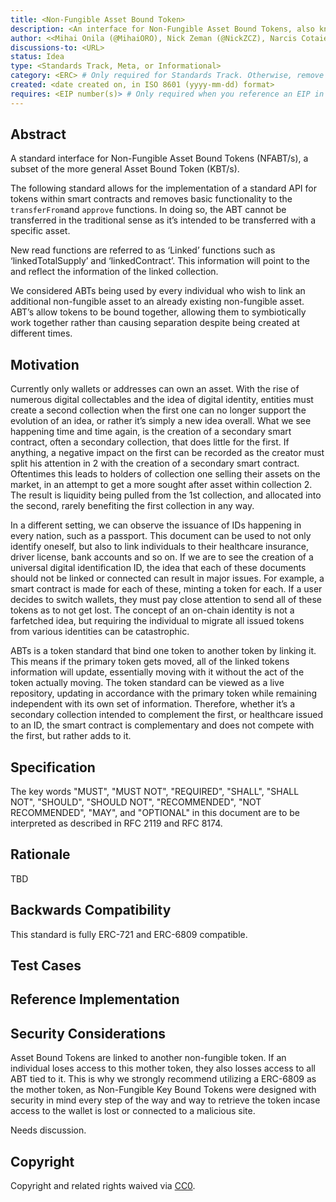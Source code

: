 ```yaml
---
title: <Non-Fungible Asset Bound Token>
description: <An interface for Non-Fungible Asset Bound Tokens, also known as a NFABT.>
author: <<Mihai Onila (@MihaiORO), Nick Zeman (@NickZCZ), Narcis Cotaie (@NarcisCRO)>
discussions-to: <URL>
status: Idea
type: <Standards Track, Meta, or Informational>
category: <ERC> # Only required for Standards Track. Otherwise, remove this field.
created: <date created on, in ISO 8601 (yyyy-mm-dd) format>
requires: <EIP number(s)> # Only required when you reference an EIP in the `Specification` section. Otherwise, remove this field.
---
```



<!--
  READ EIP-1 (https://eips.ethereum.org/EIPS/eip-1) BEFORE USING THIS TEMPLATE!

  This is the suggested template for new EIPs. After you have filled in the requisite fields, please delete these comments.

  Note that an EIP number will be assigned by an editor. When opening a pull request to submit your EIP, please use an abbreviated title in the filename, `eip-draft_title_abbrev.md`.

  The title should be 44 characters or less. It should not repeat the EIP number in title, irrespective of the category.

  TODO: Remove this comment before submitting 
-->

## Abstract

A standard interface for Non-Fungible Asset Bound Tokens (NFABT/s), a subset of the more general Asset Bound Token (KBT/s).

The following standard allows for the implementation of a standard API for tokens within smart contracts and removes basic functionality to the `transferFrom`and `approve` functions. In doing so, the ABT cannot be transferred in the traditional sense as it’s intended to be transferred with a specific asset. 

New read functions are referred to as ‘Linked’ functions such as ‘linkedTotalSupply’ and ‘linkedContract’. This information will point to the and reflect the information of the linked collection. 

We considered ABTs being used by every individual who wish to link an additional non-fungible asset to an already existing non-fungible asset. ABT’s allow tokens to be bound together, allowing them to symbiotically work together rather than causing separation despite being created at different times.


## Motivation

Currently only wallets or addresses can own an asset. With the rise of numerous digital collectables and the idea of digital identity, entities must create a second collection when the first one can no longer support the evolution of an idea, or rather it’s simply a new idea overall.
What we see happening time and time again, is the creation of a secondary smart contract, often a secondary collection, that does little for the first. If anything, a negative impact on the first can be recorded as the creator must split his attention in 2 with the creation of a secondary smart contract. Oftentimes this leads to holders of collection one selling their assets on the market, in an attempt to get a more sought after asset within collection 2. The result is liquidity being pulled from the 1st collection, and allocated into the second, rarely benefiting the first collection in any way.

In a different setting, we can observe the issuance of IDs happening in every nation, such as a passport. This document can be used to not only identify oneself, but also to link individuals to their healthcare insurance, driver license, bank accounts and so on. If we are to see the creation of a universal digital identification ID, the idea that each of these documents should not be linked or connected can result in major issues. For example, a smart contract is made for each of these, minting a token for each. If a user decides to switch wallets, they must pay close attention to send all of these tokens as to not get lost. The concept of an on-chain identity is not a farfetched idea, but requiring the individual to migrate all issued tokens from various identities can be catastrophic.

ABTs is a token standard that bind one token to another token by linking it. This means if the primary token gets moved, all of the linked tokens information will update, essentially moving with it without the act of the token actually moving. The token standard can be viewed as a live repository, updating in accordance with the primary token while remaining independent with its own set of information. Therefore, whether it’s a secondary collection intended to complement the first, or healthcare issued to an ID, the smart contract is complementary and does not compete with the first, but rather adds to it.


## Specification

<!--
  The Specification section should describe the syntax and semantics of any new feature. The specification should be detailed enough to allow competing, interoperable implementations for any of the current Ethereum platforms (besu, erigon, ethereumjs, go-ethereum, nethermind, or others).

  It is recommended to follow RFC 2119 and RFC 8170. Do not remove the key word definitions if RFC 2119 and RFC 8170 are followed.

  TODO: Remove this comment before submitting
-->

The key words "MUST", "MUST NOT", "REQUIRED", "SHALL", "SHALL NOT", "SHOULD", "SHOULD NOT", "RECOMMENDED", "NOT RECOMMENDED", "MAY", and "OPTIONAL" in this document are to be interpreted as described in RFC 2119 and RFC 8174.

## Rationale

<!--
  The rationale fleshes out the specification by describing what motivated the design and why particular design decisions were made. It should describe alternate designs that were considered and related work, e.g. how the feature is supported in other languages.

  The current placeholder is acceptable for a draft.

  TODO: Remove this comment before submitting
-->

TBD

## Backwards Compatibility

This standard is fully ERC-721 and ERC-6809 compatible.

## Test Cases

<!--
  This section is optional for non-Core EIPs.

  The Test Cases section should include expected input/output pairs, but may include a succinct set of executable tests. It should not include project build files. No new requirements may be introduced here (meaning an implementation following only the Specification section should pass all tests here.)
  If the test suite is too large to reasonably be included inline, then consider adding it as one or more files in `../assets/eip-####/`. External links will not be allowed

  TODO: Remove this comment before submitting
-->

## Reference Implementation

<!--
  This section is optional.

  The Reference Implementation section should include a minimal implementation that assists in understanding or implementing this specification. It should not include project build files. The reference implementation is not a replacement for the Specification section, and the proposal should still be understandable without it.
  If the reference implementation is too large to reasonably be included inline, then consider adding it as one or more files in `../assets/eip-####/`. External links will not be allowed.

  TODO: Remove this comment before submitting
-->

## Security Considerations

Asset Bound Tokens are linked to another non-fungible token. If an individual loses access to this mother token, they also losses access to all ABT tied to it. This is why we strongly recommend utilizing a ERC-6809 as the mother token, as Non-Fungible Key Bound Tokens were designed with security in mind every step of the way and way to retrieve the token incase access to the wallet is lost or connected to a malicious site. 

Needs discussion.

## Copyright

Copyright and related rights waived via [CC0](../LICENSE.md).
